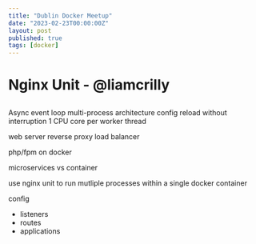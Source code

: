 ```yaml
---
title: "Dublin Docker Meetup"
date: "2023-02-23T00:00:00Z"
layout: post
published: true
tags: [docker]
---
```




# Nginx Unit - @liamcrilly

## 
Async event loop
multi-process architecture
config reload without interruption
1 CPU core per worker thread

web server
reverse proxy
load balancer

php/fpm on docker

microservices vs container

use nginx unit to run mutliple processes within a single docker container

config
- listeners
- routes
- applications


